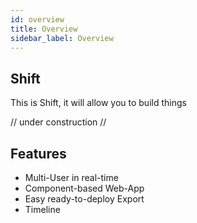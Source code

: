```yaml
---
id: overview
title: Overview
sidebar_label: Overview
---
```


## Shift

This is Shift, it will allow you to build things

// under construction //

## Features

* Multi-User in real-time
* Component-based Web-App
* Easy ready-to-deploy Export
* Timeline
